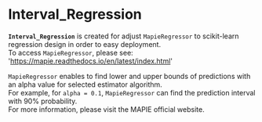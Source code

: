 # Interval_Regression

**`Interval_Regression`** is created for adjust `MapieRegressor` to scikit-learn regression design in order to easy deployment.   
To access `MapieRegressor`, please see: 'https://mapie.readthedocs.io/en/latest/index.html'  

`MapieRegressor` enables to find lower and upper bounds of predictions with an alpha value for selected estimator algorithm.  
For example, for `alpha = 0.1`, `MapieRegressor` can find the prediction interval with 90% probability.  
For more information, please visit the MAPIE official website.
